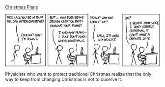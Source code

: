 [Christmas Plans](https://xkcd.com/679)

![Christmas Plans](./random_comic.png)

Physicists who want to protect traditional Christmas realize that the only way to keep from changing Christmas is not to observe it.

